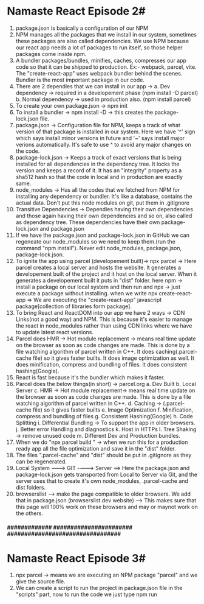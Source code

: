 # Namaste React Episode 2#
1. package.json is basically a configuration of our NPM
2. NPM manages all the packages that we install in our system, sometimes these packages are also called dependencies. We use NPM because our react app needs a lot of packages to run itself, so those helper packages come inside npm.
3. A bundler packages/bundles, minifies, caches, compresses our app code so that it can be shipped to production. Ex:- webpack, parcel, vite. The "create-react-app" uses webpack bundler behind the scenes. Bundler is the most important package in our code. 
4. There are 2 dependies that we can install in our app -> 
    a. Dev dependency -> required in a developement phase (npm install -D parcel)
    b. Normal dependency -> used in production also.   (npm install parcel)
5. To create your own package.json -> npm init
6. To install a bundler -> npm install -D <bundler name> -> this creates the package-lock.json file.
7. package.json -> Configuration file for NPM, keeps a track of what version of that package is installed in our system. 
        Here we have '^' sign which says install minor versions in future and '~' says install major verions automatically. It's safe to use ^ to avoid any major changes on the code.
8. package-lock.json -> Keeps a track of exact versions that is being installed for all dependencies in the dependency tree. It locks the version and keeps a record of it. It has an "integrity" property as a sha512 hash so that the code in local and in production are exactly same. 
9. node_modules -> Has all the codes that we fetched from NPM for installing any dependency or bundler. It's like a database, contains the actual data. Don't put this node modules on git, put them in .gitignore
10. Transitive Dependencies -> Dependies having their own dependencies and those again having their own dependencies and so on, also called as dependency tree. These dependencies have their own package-lock.json and package.json
11. If we have the package.json and package-lock.json in GitHub we can regeneate our node_modules so we need to keep them.(run the command "npm install"). Never edit node_modules, package.json, package-lock.json.
12. To ignite the app using parcel (developement built)-> npx parcel <source file name> -> Here parcel creates a local server and hosts the website. It generates a developement built of the project and it host on the local server. When it generates a developement built it puts in "dist" folder.
    here npm -> install a package on our local system and then run and npx -> just execute a package without installing. 
    when we write npx create-react-app <App Name> => We are executing the "create-react-app" javascript package[collection of libraries form package].
13. To bring React and ReactDOM into our app we have 2 ways -> CDN Links(not a good way) and NPM. This is because it's easier to manage the react in node_modules rather than using CDN links where we have to update latest react versions.
14. Parcel does HMR -> Hot module replacement -> means real time update on the browser as soon as code changes are made. This is done by a file watching algorithm of parcel written in C++. It does caching(.parcel-cache file) so it  gives faster builts. It does image optimization as well. It does minification, compress and bundling of files. It does consistent hashing(Google).
15. React is fast because it's the bundler which makes it faster.
16. Parcel does the below things(in short) -> parcel.org
    a. Dev Built
    b. Local Server
    c. HMR -> Hot module replacement-> means real time update on the browser as soon as code changes are made. This is done by a file watching algorithm of parcel written in C++.
    d. Caching -> (.parcel-cache file) so it  gives faster builts
    e. Image Optimization
    f. Minification, compress and bundling of files
    g. Consistent Hashing(Google)
    h. Code Splitting
    i. Differential Bundling -> To support the app in older browsers.
    j. Better error Handling and diagnostics
    k. Host in HTTPs
    l. Tree Shaking -> remove unused code
    m. Different Dev and Production bundles.
17. When we do "npx parcel build <source file name>" -> when we run this for a production ready app all the file optimization and save it in the "dist" folder.
18. The files ".parcel-cache" and "dist" should be put in .gitignore as they can be regenerated.
19. Local System ---> GIT ----> Server ==> Here the package.json and package-lock.json gets transported from Local to Server via Git, and the server uses that to create it's own node_modules, .parcel-cache and dist folders.
20. browserslist --> make the page compatible to older browsers. We add that in package.json (browserslist.dev website) --> This makes sure that this page will 100% work on these browsers and may or maynot work on the others.

#####  ############# ####################### ################################# ##############################################

# Namaste React Episode 3#

1. npx parcel <source file name> -> means we are executing an NPM package "parcel" and we give the source file.
2. We can create a script to run the project in package.json file in the "scripts" part, now to run the code we just type npm run <script tag>. (Only for "start" tag we can also write "npm start").
3. JSX and React both are different. We can write React without JSX, it's just that JSX makes it easier. JSX is not HTML inside JS, both are different. JSX is an HTML like or XML like syntax. JSX is a different syntax.
4. JSX is not a valid JavaScript syntax, they only understand ECMA script, for browser to understand JSX, parcel does the job behind the scenes. It is transpiled before it goes to JS engine and then JS engine understands the code. Now Parcel doesn't do the transpiling itself, it gives the responsiblity to Babel(it's a package). Basically Babel's job is to convert JSX to React code.
5. Behind the scenes the JSX is converted to React.createElement which then makes a JS object and is rendered in DOM as an HTML element.
    JSX => React.createElement() => React.createElement - JS Object => rendered to an HTML Element. All these are done by Babel.
    "class" attribute in HTML => "className" attribute in JSX. Inside a JSX we can run any JavaScript expression, function inside a {}.
6. For mutiline JSX statements, wrap them under () so that Babel understands where JSX starts and ends. A JSX part in the code is a     React Element. React code is readable because of JSX. 
7. React Components -> Class based Components(Old way) and Functional Components. Component Composition -> Composing or adding one component into other.
8. For Functional components, they are just javascript functions that returns some JSX elemnt. Make sure to start the function name in capital letters. React Element is an object and React Component is a function.
9. A React element is a normal JavaScript variable, so to add that in a React functional component or to add that in another React element we just enclose it inside {}. Now to add a React functional component in another element or a component we just enclose it inside < Component Name />
10. Whatever data comes inside {} JSX won't blindly run it, it will sanitize and see if the data is ok to be processed. JSX Expression must have only one parent element. We can use React.Fragement that is used as an empty tag to wrap up the entire JSX. We can use <> </> in place of React.Fragement. Can we use multiple roots? Can we use a React.Fragement inside another React.Fragement ?

#####  ############# ####################### ################################# ##############################################

# Namaste React Episode 4#

1. Before building any app make sure to plan it first properly and then start coding.
2. React Components are just like JavaScript functions, we can reuse them repeatedly. Never create a component inside another component.
3. To add inline css in react component(within the HTML tags) you need to give them as JS objects {}.
4. React props -> also known as properties. Just like React Functional Components are javascript functions, similarly React props are the arguments of the function. Passing props to a component => passing arguments to a function. Props are just JS objects that wraps all the details. When we have to dynamically pass some data into a component, we pass it as a prop.
5. Config driven UI -> Managing the data how it looks on an UI using data or using configs or big JSON datas that comes from the backend.
6. While using map functions in react make sure to use "key" paramter, and in that never use indexes.

#####  ############# ####################### ################################# ##############################################

# Namaste React Episode 5#
1. The best industry practice is to make seperate files for seperate components and keep all the source code in the "src" folder.
    In that folder there will be a components folder. You can use Js as well as Jsx extenstion, it doesn't matter much.
2. Never keep the hard coded data or the hard coded urls in the component files, make sure you keep them in a seperate folder (utils folder) and in a seperate file(say config.js or constant.js). Since these js files are not a component so the name starts with small letters. All the constant variables should be written in full uppercase.
3. There are 2 different types of import and export. 
    a) Normal export/import => export default <function/variable name> => when we have to export only one file, we cannot write this command twice. While importing these this we can just mention the name. Example:- import CDN_URL from "../Utils/constant";
    b) Named export/import => export const <function/variable name> => here we mention export at the time of declaring the variable, so we can export multipe things at a time. While importing this named export make sure to mention them inside {}. 
    Example:- import {CDN_URL} from "../Utils/constant"; => we can import multiple components together like this.
    We can combine default and named exports in a single file.
4. All these React and other frameworks makes sure that the data layer and the UI layer are in sync, they help in faster DOM manipulation. React makes the DOM operations superfast and efficient.
5. A React HOOK is a normal JS utility function that is prebuilt and is given to us by React, only thing is these functions have some logic written behind the scenes. We need to use named import command to import hooks in our program.
    a) useState() hooks -> it is used to create state variables and maintains the state of our component. The scope of the local state variable is inside the component. Whenever a state variable updates React re-renders the component.
    Whenever a user makes any changes in UI or does any action, the data should be updated. Whenever there is something that changes on the UI we use a local state variable to handle that. useState() is a hook that helps us to manage this state variable across the UI.
    b) useEffet() hooks ->
6. React uses "Reconciliation Algorithm" which is also known as "React fiber"(came up in React version 16). It is used to differentiate one tree from the other and it determines what needs to be changed in UI and what not using a "diff" algorithm. A DOM stands for Document Object Model where Document is the HTML document, Object are the HTML Tags like <h1>, <h2>, <div>.. and the Model is the document structure where we have the HTML tags in the chronological order. React Fiber study material -> https://github.com/acdlite/react-fiber-architecture
7. Virtual DOM -> It is the representation of the actual DOM in the form of a JS object. So there will be an object of existing DOM, once we make any change there is a new object is created, react finds out the difference between these 2 objects and then it actually updates the DOM. React does efficient DOM manipulation and that's why it's fast.
    Example:- A real DOM          A Virtual DOM
            <head>                If you do "console.log(<Body />)" it prints a nested object in the console, that is the Virtual DOM.
                <body>
                    <div>
                    </div>
                </body>
            </head>
8. Diff Algorithm -> It compares and finds the difference between 2 virtual DOMs, updates the actual DOM accordingly on every render cycle. That's how React becomes faster because finding out the difference between two HTML code is tuff but finding out the difference between 2 objects is easier. React doesn't touch the actual DOM much and that's another reason why React is so fast.
9. Whenever there is a change in state variable React will immediately find out the difference between the Virtual DOM and it will re-render/update our component and update the actual DOM. Why not to use indexes as the React key?
10. Incremental rendering -> The ability to split rendering work into chunks and spread it out over multiple frames. React uses "one way data binding".

#####  ############# ####################### ################################# ##############################################

# Namaste React Episode 6#

1. A state is a built-in React object that is used to contain data or information about the component. Say there is a variable in react and on click of a button that variable changes and it shows up in UI. So for that react needs to track the variable so that the data layer is in sync with UI layer. Now React cannot do that on a normal variable and can only track local state variables. So to create and monitor changes on the local state variable we use useState hook. Every component in React maintains a "State", we can put all the variables in this state and everytime we have to create a local variable we use state in it. Never write a useState inside if-else/for-loop and outside functional component.
"useState is a hook that React gives us to create state variables inside a functional component."
2. In useState hook react gives us two things in the form of an array, a state variable and a function to update the state variable. Now whenever this state variable changes react will immediately update the UI. Whenever the state variable changes React re-renders the whole component. Whenever a state variable is updated React re-renders the entire component(Reconciliation).
3. Hooks are just normal JS functions which React gives us to obtain a certain functionality.
4. There are 2 ways to call an API. *Read about microservices and monolith
    a) Load -> Call API -> Render the page
    b) Load -> Show something on the page -> Call API -> Render the page  ==> This is mostly preferred as the page will be available all the time. To use this functionality React gives us access to the most important "useEffect" hook.
5. useEffect() takes in a callback function and that function is called whenever useEffect wants it to be called. This function is called after every component render and component render happens whenever there is a state change or there is any props change. If we don't want to run the useEffect on every re-render we can pass a dependency array to it. If that is not dependent on anything then it will be called just once when the page loads for the first time. It's a hook that React gives us and it's callled after the component renders.
6. When you have a useEffect with a callback function with empty dependency array, it will be called once after first render. Now if the dependency array has something then it will be called once after render and everytime the dependency is rendered. So the flow happens like this ==> First the page is rendered => the initial data is rendered => then the page loads with final data. We can return a function in useEffect hook mainly whenever we want to unmount the component.

#####  ############# ####################### ################################# ##############################################

# Namaste React Episode 7#

1. In useEffect if there is no dependency array mentioned (apart from a blank array) it will be called after each and every render. If a blank array is kept then it means there is no dependency and it will be called only after the first render.
2. createBrowserRouter => function that we get from "react-router-dom" that helps us to create routing. It takes some configuration in the form of an array and each path is an object having these 2 parameters.
    a) path => denotes the path
    b) element => denotes which component will be loaded for the particular path.
    Note:- Create the router below the component as everything runs in a sequence.
3. RouterProvider => component that we get from "react-router-dom" that helps us to provide he routing to our app. It passes it like a prop.
4. React Router DOM gives us a hook "useRouteError" which gives us an error object, it gives us an information on what type of error we have and we can display this on our page to show what kind of error we have.
5. The problem with anchor tag is that it refreshes the entire page. React pages are SPA (Single Page Applications), they don't make a network call when we change pages. To avoid this "react-router-dom" gives us a "Link", used exactly like our anchor tag(replace "href" with "to"). Behind the scenes Link tag uses and anchor tag only.
6. There are 2 types of routing => 
    a) Client side routing => When we click on a page it goes to another page without making a network call, we just load a different component.
    b) Server side routing => Way by which all our pages come from the server.
7. We can create multiple children of our Route. "React-router-dom" gives us access to "Outlet" component to create nested routes and this will be filled by the children configuration. It's a place where we an fill our children configs.
8. "React-router-dom" gives us access to a hook called as "useParams" which reads the dynamic url and takes the "id" from the browser. The best thing about creating more and more components is that it makes the code "modular", "reusable", "cleaner", "maintainable", "testable". There is also something called as "useSearchParams()" hook which is used when the id is attached with something else in browser[Ex:- youtube video id has "/watch?v=" with it so we can't use useParams hook here]. Read about => URLSearchParams.

#####  ############# ####################### ################################# ##############################################

# Namaste React Episode 8#

1. React initially started with class based components, the most important part of class based component is the render() method. Just like in functional components return a JSX here similarly here render method returns a JSX.
2. The "props" in functional component is replaced by "this.props" in class based components. A "constructor" is a method that is called automatically during the creation of an object from the class. The constructor for a React component is called before it is mounted. When implementing the constructor for a React.Component subclass, we should call super(props) before any other statement. Otherwise, this.props will be undefined in the constructor, which can lead to bugs.
3. Constructor is something that is used for initialization and it is a place where the state variables are created. Whenever we load a class a constructor is called first. In class based components all the state variables are created as a part of the same object.
4. In class based components first the constructor is called then the class is rendered and then componentDidMount() is called.
    constructor() ==> Render() ==> componentDidMount(). So the best place to make an API call in class based component is componentDidMount().
5. Reason why constructor() is called first because its the place where things are initialized first. Whenever React renders it does it in 2 phases
    a) Render Phase => It includes render() and constructor(). This is the phase where the DOM is updated.
    b) Commit Phase => It includes componentDidMount(). This is the phase where React is actually modifying the DOM and then calls componentDidMount().
6. Because the Commit Phase takes time(because API call takes time) so React tries to complete the render phase first for all the child components before starting the commit phase. When the commit phase starts and there are 2 children and 1 parent then react will complete the commit for the first, then second and then parent. So the chronology is as follows:-
    Parent Constructor => Parent Render => First child constructor => First child render => Second child constructor => second child render => first child componentDidMount() => second child componentDidMount() => Parent componentDidMount().
7. componentDidMount can be made async but useEffect can't be, why??? || find the purpose of constructor(props) and super(props)
8. When there is an API call or any state changes in componentDidMount() phase the component re-renders and updates which called the componentDidUpdate() phase. Basically after first render componentDidMount() is called and after next every re-render componentDidUpdate is called. componentWillUnount() will be called when the component is unmounted from the DOM tree, basically when we move to someother page leaving the current page.

#####  ############# ####################### ################################# ##############################################

# Namaste React Episode 9#
1. We build functions in JS so that we can wrap up a small logic into a function and to benefit from these 3 things -> 
    a) Modularity => breaking down code into meaningful pieces
    b) Readability c) Reusability
2. Difference between hook and a functional component -> functional component returns a JSX whereas hooks returns a JS/array/value.
3. Window: online event => an event listener, when you go online the browser detects it. Clear event listeners once you go out of the component else browser will keep on storing it. This can be done in unmounting part of useEffect.
4. In large scale production ready apps we cant ask the bundler to have just one index.js file. This is the reason we do Chunking/Code Splitting/Dynamic Bundling/Lazy Loading/On demand loading. All of these are same concepts. Bundling is good but to a certain limit, till the time it's logical.
5. To do lazy loading we do that inside the lazy() function which comes from React Library as a named import. When we load the component on demand loading react tries to suspend it upon rendering because the code is not there. To solve this we use "Suspense", which takes care of the suspending part automatically.
6. Suspense takes a prop known as "fallback" which loads the shimmer unless the actual page is loaded. NEVER dynamically load/lazy load components inside another component because this will be lazy loaded after every render cycle which is not preferred. Always lazy load on the top where you are importing.

#####  ############# ####################### ################################# ##############################################

# Namaste React Episode 10#

1. scss -> mordern way of writing css, at the end scss is converted to css. There are different ways to add a css file(know pros and cons  of all of these)
        a) A normal css file.           b) An scss file.            c)Inline css -> it takes a js object in the html tag itself
        d) Using Component or UI libraries like Material UI, Base UI, Ant, Chakra   e) Styled components
    In this we will be using Tailwind CSS. PostCSS -> Tool for transforming CSS to JavaScript.
2. .postcssrc file tells the bundler that while it is building up a developement or a production build, we will be using tailwind so compile our tailwind. We use square bracket notation => w-[200px] to give exact dimentions. Tailwind creates a dynamic class for us in this case.
3. Pros of tailwind -> a) Easy to debug  b) Less code is shipped so bundle size is small    c) No duplicate CSS so time taken is less
        d) Gives more control and is more customisable  e) Everything is done inside our JS file so easy to manage code
    Cons of tailwind -> a) High initial learning curve so for new developers it may take time to grasp it.
                        b) Compromises code readability as the classnames are very big




#####  ############# ####################### ################################# ##############################################

# Namaste React Episode 11#

1. If there is a component and we want to use a local variable within the component that's called a "State" and to pass data from one component to the other we use props. Props are local state for the parent.
2. Prop  Drilling -> Passing down of props down the component tree. We cannot change the state of another sibbling from the same component. In such cases we give control of the state of all the sibblings to the parent, this is called "Lifting the state up".
3. Redux store, React context are a shared store for the entire app from where the state variables can be used across multiple components without undergoing prop drilling. Basically we need a piece of data to be accessible anywhere in our app.
4. createContext() is a function that takes data which will be accessed all across our application. Props and other things are tied to a component which is not the case with React Context. In context.provider we can overide the default value with a state variable (using a prop called "value") that can be modified. It can modify the context for a smaller portion of my app. If any component is outside the context.provider that will have the default value, only the ones inside the provider will have the updated value. The major advantage of context is "Prop Drilling".
5. How to manage more than 1 context? Can a context come inside another context? Can we have multiple nested context?
6. Any component in our app can access the "Context" and any component can modify this context in our app. The best thing about Context is that it is not tied to any component, it stays independent outside the app. Context is like a "useState" for the entire application.
In class based components we use <Context.Consumer></Context.Consumer> to access the context.


#####  ############# ####################### ################################# ##############################################

# Namaste React Episode 12#

1. Redux is also like context where we can have a centralised storage of data, but the difference is it is used only in Large Scale Applications. For small scale applications using context is enough.
2. Redux store is like a big object which have different sections and those are small pieces and all the components in the app will be able to access this store. On the other hand, state variable is restricted to that particular component and props help in passing data between the components.
3. Redux and context helps in accessig data globally, only difference is we can have multiple context but only one redux store. Redux and React are completely different and should not be combined together.
4. We create logical seperation into our store => slices of our store(Ex:- User slice, authentication slice, theme slice, cart slice)
    Basically a slice is a small portion of our store, so all these slices are small parts of our store.
5. In Redux components cannot directly update the store, instead they have to "Dispatch an Action". The action will call a normal JS function and this function will be modifying the cart(This function is called as a Reducer). In case of large applications we don't want random components to modify our store so that is why we make changes via "Action object" so that we can keep a track of each and everything.
 * So ==> we click a button in a React component ==> it dispatches an action ==> it calls a Reducer function ==> it updates the slice of our redux store. * [This is to write in the Redux store]
6. To read the cart in redux store we need to call the "Selector" and this selector will give us the information from the cart that will update the React component. [This is to read from the Redux store] The selector is a hook (useSelector) at the end of the day and which again means thats a JS function. When we use a selector it's also known as "Subscribing to the store" which means reading from the store.
It means that it is sync with the store so whenever the store modifies it will automatically modify the react component and the UI.
7. We install 2 libraries to have the redux in our app.
    i) npm i @reduxjs/toolkit  ==> This is the core of Redux.
    ii) npm i react-redux  ==> This is the bridge between React and Redux.
8. We need to give a provider to provide the store to the React application, we can provide the store to the entire app or some selective components based on our requirement.
9. The Reducer function takes in 2 things -> the initial state and the action payload(This is the place where we will get the items to be added to the cart or "The data which is comming in"). These functions take a state and directly modify it, they don't return anything.
10. 
/**
 * Steps in configuring a redux store:-
 * Create a store => configureStore API from "@reduxjs/toolkit
 *
 * Provide the store to the app in App.js=> Provider API from "react-redux" and used the key "store" and gave access of the store to the app.
 *
 * created a Slice using createSlice API from "@reduxjs/toolkit
 * In create slice we need the below things in the form of an object:-
 *      - name :
 *      - Initial State :
 *          - Items(array) :
 *      - Reducers : {(Its an object having the below things)
 *          - Action Name : Reducer function(Which takes in initial state and action payload) =>{ This function won't return anything }
 *                  }
 *        Export the actions as below
 *          export const {<Action names>} = <Slice Name>.actions
 *
 *        Export the reducers BUT as a "<Slice Name>.reducer" format (Here it will combine all of them to a single reducer)
 *
 *
 *  Now we put the slice in store in the below format in reducer object. Here all the slice created will be added here.
 *       reducer : {
 *                   <Name> : <Slice Name>
 *                  }
 *  
 *   To check if the redux is working fine on our app properly or not check the "Chrome Redux Dev Tools extension"
 */

11. Using useSelector if we subscribe to the entire store then everytime my store changes it will re-render the component, which is a very bad performance issue. Instead we subscribe to the "items in that particular slice of the store" for best performance. To dispatch an action we use useDispatch hook that comes from "react-redux".
12. Read about => Redux documentation, thunks, middleware, early return coding pattern, axios.


#####  ############# ####################### ################################# ##############################################

# Namaste React Episode 13#

1. Reason to do testing in our app ==> There are lot of developers working on 100's of components on a large scale application so adding a new piece of code or making any changes may impact the existing code, so testing the code gives us confidence that we are not breaking the existing code. [Read about "Test Driven Developement" => Basically means writing test cases even before writing the code ] Test Driven Developement is a very good process as it ensures a very good quality of code but it's not preferred by companies as that makes the developement proces very very slow.

2. Different Types of testing:-
    a) Manual Testing => A person tries to do random tests on the code to see if that breaks or not.
    b) Automated Testing => A code testing a code. Ex:- Selenium, 
    c) End 2 End(E2E) testing => It simulates a flow where the entire flow and entire journey of a user on the app is being tested. Ex:- Cyprus. This part is being offloaded to the QA team in many cases where they use a "headless browser". Basically these processes replace the manual testing with a code.
    d) Unit Testing => Core job of developers where they test small unites in the code.
    e) Integration Testing => Testing the integration between the components

3. Jest -> Delightful JS testing framework and React Testing Library uses jest behind the scenes. React Testing Library makes the testing in react very efficient. A convention to write test file names => <filename>.test.js

Steps for testing:- 

/**
 * 
 * Install React Testing Library.  => npm install --save-dev @testing-library/react
 * Install Jest   => npm i -D jest
 * Configure Jest => Create a Jest.config file => npx jest --init => Remember we use jsdom(browser-like) environment for it. Also use   "babel" instrument code for coverage.
 * After all the configuration we can directly run our tests as "npm run test" => test command is already configured as "jest" by parcel in package.json.
 * After Jest version 28 "jest-environment-jsdom" is no longer shipped by default, so now we need to install it separately. => npm i -D jest-environment-jsdom.
 * After running npm run test => jest will try to find out the test cases in our entire file. Ex:- "**/__tests__/**/*.[jt]s?(x), **/?(*.)+(spec|test).[tj]s?(x)" => this means jest is looking for "__tests__" folder and in that it's looking for "spec.js/spec.ts/test.js/test.ts" type of folders.
 * Now we create our first test file. Remember whatever files we put insie "__tests__" folder jest will consider all of them as testing files.
 * Configure jest bable config as JS files don't understand the "import" statements or any other ES6 statements. Jest needs some Babel packages for this. Now babel will make Jest understand that there is something called as ES6 statements and helps it to understand that.
            => npm install --save-dev babel-jest @babel/core @babel/preset-env
 * Now create a babel.config.js and configure the below one. We can also put this code in ".babelrc" file which was originally created to remove the console.log() for the end user by writing some configs. Both babel.config.js and .babelrc are valid ways to do so.
                module.exports = {
                            presets: [['@babel/preset-env', {targets: {node: 'current'}}]],
                                };
 * Now the above code will throw an error on ".babelrc" file as that file accepts only JSON, so convert everything into "" and remove the "module.exports" part. [JSON and JS objects are not same]
 * Wrote and ran test cases, gitignored the coverage folder.
 * Wrote unit test cases for header and see what we can expect when we load the header. So test cases will be
        a) See if the logo loads        b) Cart items should be 0        c) Status should be online.
 * Add a configuration to the "presets" part in ".babelrc" file as mentioned below to make jest understand the JSX part ot JSX statements of React. Also install => npm i -D @babel/preset-react
                        ["@babel/preset-react", {"runtime": "automatic"}]
        To write render() inside the testing file the syntax is => const <Variable Name> = render(<Component Name />)
    The Variable Name returns a Vitual DOM object if we log inside the console. 
 * Create Mocks as jsdom doesn't understand a png image. Since jsdom doesn't have the redux so then we wrap the react component inside a provider(which will be imported from react-redux). In jest.config.js have a "moduleNameMapper: {}" which tells that all the .png files that we have take it from the dummy image. The format to do this is mentioned below.
            moduleNameMapper: {
    "\\.(png|jpg|svg)$" : "../Mocks/dummyLogo.js"  //Here we are mapping all the .png/.jpg/.svg files with the dummyLogo.js
   },
 * The jsdom doesn't understand Link and routing or from where the routing is comming from so we need to give it router as well. So in place of "createBrowserRouter" [because jsdom is not a Browser] we use "StaticRouter" imported from "react-router-dom/server". This router can work without browser. Also we have to import a "Provider" from react-redux and provide our store inside it for jsdom to unserstand.
 * We need to mock our API call because jsdom doesn't understand fetch() as that is provided to us by the browser. The jsdom doesn't have network access and cannot make network calls. So for that we use "global.fetch" and a dummy function called "jest.fn()" given to us by jest. The syntax is => **More details on point no 11.
    global.fetch = jest.fn(()=>{
        return Promise.resolve(
        {
        json: ()=> {return Promise.resolve(<Pass the data that you have to mock>)}  //Like this we create our own dummy fetch to fake..
        }                                                                   // ..the network call and attached that to a global object
    )
})
        Now our code will automatically undertand what is happening inside our fetch
 * expect(<Variable Name>).toBeInTheDocument() //This checks that Shimmer is actually there in the component or not.
    toBeInTheDocument() comes from @testing-library/jest-dom => npm i -D @testing-library/jest-dom
 * waitFor() => Is a function given to us by React Testing Library to wait for sometime untill I get the component or the portion on the screen loaded. Ex:-
                await waitFor(() =>  [Make sure the corresponding test function has async written]
                expect(screen.getByTestId("search-btn"))
 * To Moch typing something on the search bar we fire an event[fireEvent] given to us by react-testing library.
 * 
 * 
 * 
 */

 4. The "test()" function takes in 2 arguments => a) Name of the test  b) Callback function which will have the code that the test case will execute. Every test case should have an expect() function or an expectation inside it, also called as assertion.
        EX:- test("<Name of the test we are doing>", ()=>{
            expect(<Write the function to be tested>).toBe(<Expected result>)
        })
 5. Find the difference between JSON and JS object. Read about "jest babel config", "jsdom".
 6. During testing we don't run the app on the browser, we run the test on seperate environment called "jsdom". Say we are testing the "Header" component and assume jsdom to be a small machine. So in that small machine we will load the header using a render function that comes from React Testing Library. The "Coverage" folder gives us the coverage report, basically it tells us how many test cases we have written, how much code we have covered and we need to put this folder in .gitignore.
 7. Jsdom is a container that doesn't have any root(Like we create a root element while trying to load the component in browser) so here we use a special render() provided to us by React Testing Library. It also doesn't understand JSX so we install @babel/preset-react.
 8. Jsdom tries to read png images as a javascript statement and throws and error. In React testing whenever jest doesn't understand something and the testing breaks we create a "mock" out of it. In this case we will create a dummy image for us. This Dummy image will be a JS file as the jsdom understands only that.
 9. Here to help us jest comes into play, so in jest.config.js have a "moduleNameMapper: {}" which tells that all the .png files that we have take it from the dummy image. The format to do this is mentioned below.
            moduleNameMapper: {
    "\\.(png|jpg|svg)$" : "../Mocks/dummyLogo.js"  //Here we are mapping all the .png/.jpg/.svg files with the dummyLogo.js
   },
10. To differentiate one HTML tag of the React component with the other during the React testing we use "data-testid" for running in jsdom unlike using "id" in the case of a browser. 
11. fetch() is provided by browser for making network calls and it returns a promise in the form of a readable stream and we convert that readable stream into json and this json is again returns us a Promise.
12. In package.json in "scripts" part if we mention => "watch-test": "jest --watch" it creates a Hot Module Reloading(HMR) for testing so dont have to run "npm run test" repeatedly. So we need to run => npm run watch-test.


#####  ############# ####################### ################################# ##############################################

# Namaste React Episode 14#

1. Topics that were asked in machine coding rounds of interviews:-
        a) Todo List       b) Fetch data from API   c) Forms    d) Quiz App    e) Nested Filters    f) Carousels    g) Hooks
        h) API Call Data    i) searching, sorting   j) Infinite scroll      k) Higher Order Components      l) E-commerse website
        m) Counter App      n) Debouncing       o) Tik Tac Toe      p) N level nested comments      q) Promises chaining        r) Design the given layout in HTML CSS(Ex:- Wall Clock)          s) Scopes and Closures     t) Caching
    For JS these topics are very very important:-
        a) setTimeout -> calculte the output        b) Closures -> explain with an example or calculate the output
        c) Debounce vs Throttle => Either code the output or explain the difference
        d) "this" keyword        e) Explain the difference between Angular, React and Vue frameworks.

2. The most crucial part of this machine coding interview is managing the time and also when the interviewer is watching us, so to be good at interviews we need to => Practice a lot(before the interview) AND Planning well(during the interview). So the first thing we need to do in the machine coding round is "To clear out all the questions before starting the code."
\\\\\\\\\\\\\\\\\\\\\\ Requirement Clarification \\\\\\\\\\\\\\\\\\\\\\
    a) What features we need to develop?
    b) Tech Stack -> Tell the interviewer that we will use tailwind CSS for styling, JavaScript, Redux or Context API or something else and justify all the tech stacks that you are using. Incase the app has forms the we will use FORMIK libraries. For routing we will be using react-router-dom. Mention the bundler we are using, the testing libraries we will be using. So in short the below things:-
            i) Styling -> Tailwind CSS
            ii) Data Management Library -> Redux/Context API
            iii)Forms -> Formik
            iv)Routing -> React-router-dom
            v)Bundler -> Parcel/Webpack
            vi)Testing Library -> react-testing-library/jest
        **Don't spend more than 5 mins on the above discussion**
3. The next 5mins we need to spend on planning or making a very low level design, how we will structure our components and how our data will flow, how we will use data and ui level. Remember -> "The more planning" => "The better code"
4. Search why reportWebVitals.js , <React.StrictMode> is used in create-react-app.
5. While writing a code for a list of items => do for one item => after that works fine [do console.log() to check] => Iterate that for rest of the items using map => This makes debugging easier. While using APIs if the data doesn't come the try doing an early return empty check and check first.
6. Higher Order Component => A function that takes in a component and returns another component. Takes an existing component and modifies it a little.


#####  ############# ####################### ################################# ##############################################

# Namaste React Episode 15#

1. Debouncing => In search bar when we type something very fast it skips some of the events because making an API call on each key stroke is useless. When we type slow it makes an API call on each and every key stroke. Basically if the user types very fast he doesn't need any intermediate suggestions so it's useless to call an API on each key stroke. It makes a huge difference in API calls on large applications where thousands of people are searching things every second. So for example
---> Debouncing with 200ms means => if difference between 2 key strokes is < 200ms ==> Decline the API call, and if difference > 200ms ==> make the API call.
2. Here when we run the debouncing using a setTimeout inside useEffect hook with a dependency, everytime the dependency updates a new timer is created, so we need to make sure to close the previous timer. Ex:-

    useEffect(() => {
    //Make an API call after every key press but if the difference between 2 keypress is less than 200ms then decline the API call
    const timer = setTimeout(() => getSearchSuggestions(), 200);

    return () => {              //Generally after everytime the "searchQuery" updates it should call the useEffect hook and run the setTimeout function, but then 
      clearTimeout(timer);      //everytime there will be a fresh timer of 200ms generated after every change of "searchQuery". So we make sure to clear the prev.
    };                          //timer after evert change of the "searchQuery".
    }, [searchQuery]);

    const getSearchSuggestions = async () => {
    const data = await fetch(YOUTUBE_SEARCH_API + searchQuery);
    const json = await data.json();
    console.log(json[0]);
    };

    So the process goes like this ==>
    * keypress => i
    * render the component and triggers the reconciliation process
    * useEffect() is called
    * start the timer => make api call after 200ms

    * keypress => ip [Here p is pressed before 200ms]
    * destroys/unmounts the component [calls the return method of the useEffect and clears the previous 200ms timer]
    * re-render the component and triggers the reconciliation process again
    * useEffect() is called again
    * New timer of 200ms is setup
    * 
    * If the keypress is done after 200ms the it will automatically make the API call. In every keypress the return function tries to clear the timer, but if the  next keypress is called after 200ms then the previous timer has already expired so there will be nothing to clear. Only when the keystrokes are done before 200ms then the return function will keep on clearing the preious running timers.


#####  ############# ####################### ################################# ##############################################

# Namaste React Episode 16#

1. Read about -> pagination, infinite scroll, socket programming, web socket, rendering, observables, web rtc [in terms of relevance live chat >>>  infinite scroll  >>>>  pagination]
2. There are 2 types of applications :- 
        a) Applications which have live streaming => There is always something that keeps rapidly changing on the page, we need to fetch data again and again, also called as "near real time data".
        b) Applications without live streaming
Challenges of a live chat => a) To get data live    b) Constantly update the UI    c) Make sure that the page doesn't freeze even if constantly chats are coming in.
The first problem is to get the data in the data layer and the second one is to update the UI simultaneously.
3. There are 2 ways we can handle the live data in the applications with live streaming => 
        a) Using Web Sockets => It's a 2 way connection established, it's like a handshake between the server and UI, so we can quickly send data from the either side, like a bi-directional live data, so now we can immediately send data from both sides without any regular intervals(data can come in anytime).        [UI <==> Server]. Ex:- Applications like Zerodha, WhatsApp, Slack, Discord [basically all time critical apps or applications where we can see timestamps]
        b) API Polling => The data flows from server to UI after a regular interval, it's one directional. Ex:- Applications like Gmail, Crickbuzz.
4. useMemo => Hook increases the performance of our app. 
                useMemo(<Function whose result is to be memoised>, <Dependencies>)
                Here useMemo memoises the result of the function on every re-render "except" when the <Dependencies> change.
        Example:- useMemo(getData(), [text]) => This means memoise the value of getData() on every re-render, except when the value of "text" changes.
    useCallback is same as useMemo but the difference is it memoises the function defination between re-renders.
5. useRef => Hook used to keep some data of our component that we don't want to re-render. We can use a local variable but and get they updated behind the scenes but doesn't get rendered. But if we use state variable that wll re-render, so here useRef avoids the re-render of the state variable. Another important point is when a component re-renders the value of local variables get refreshed to the initial value again whereas the value of state variables stay intact. 
Now say we need to persist the value of the local variable during re-renders and don't want them to change, this is where we use useRef hook so that React keeps a track of it. Now useRef doesn't return a value, it returns an object with a current value hard coded inside it. Ex:=>
        const ref = useRef(0)  ====> This will return ref variable like this --- ref = {current: 0}
        To update it we can diretly write like this => ref.current = ref.current+1
    Ref never re-renders the component.


#####  ############# ####################### ################################# ##############################################

# Namaste React Notes#

1.     Why is React called a library? Why not a framework?🤔
-       A Library is one that can be applied to our existing code wherever we need it, whereas a Framework is a template that builds the whole software. The developer’s code is just plugged in by the framework at some places as needed.
-       React is a JS Library, not a full-fledged Framework. It can work independently in a small portion of our page like a navbar or header without affecting the rest of the code. It works only in that portion of the page which has been defined as the root element of React.

2.     The fundamental philosophy of React in web apps?😎
-         “Efficiently manipulate the DOM using JS”
-         “Rather, if you want to do anything on the webpage, do it using JavaScript”

3.     Is create-react-app the only way to configure our project with React?
-       Create-react-app is not the only way! React CDN is another way to inject React in our code. But it is important to note that CDN is not the best way, still we should be aware of it.

4.     Significance of cross-origin attribute of script tag?💫
-       Well, whenever we want to load some resources (JS files, css, image etc) from a server other than our origin server, we need to use this attribute.
-       Cross-origin with a <script> element allows the browser to execute the js file without the exchange of user-credentials.

5.     Why 2 separate packages – react and reactDOM?👀
-       Because ‘react’ package gives the core React code that is needed to run React anywhere, while ‘reactDOM’ is useful for DOM operations in a web app ie. it is specific to the browser only.
-       React does not just build web apps, but also mobile and desktop apps, so the separation of core ‘react’ from ‘reactDOM’ makes a lot of sense, since we don’t need ‘reactDOM’ in all these platforms.

6.      What is React and how is it different from other frameworks?
        React is a library and it has it's own beliefs like mentioned below:-
        i) Virtual DOM -> React utilizes a virtual DOM and in-memory representation of the actual browser DOM. When the state of a component changes React creates a new Virtual DOM representation and compares it with the previous one.
        ii) View Oriented -> React is view oriented, and is primarily concerned with the view layer of the application. It provides a declarative way to build UI components and manages the rendering of those components effeciently.
        iii)Unidirectional -> React follows a unidirectional data flow, where data flows from parent to child components. This promotes a predictble and easier to manage data flow and helps in debugging and understanding the application state.
        iv) Component based -> React encourages component based architechture where UI are broken down into modular and reusable components, components can be composed and nested to create complex UI structures.

7.      What is the purpose of React's Virtual DOM?

8.      How does React handle updates and rendering? [React Reconciliation, Diffing Algorithm]

9.      How does data flow and what are "props" and "state"?  [Props are read only and state is an internal parameter]

10.     Difference between client and server side rendering?

11.     What is the use of "refs" in react?

12.     What is React Fiber?

13.     What are Synthetic Events in React?

14.     Why were hooks introduced?
